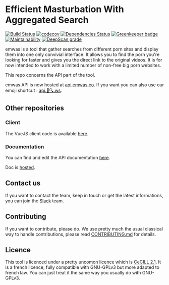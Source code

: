 # Efficient Masturbation With Aggregated Search

[![Build Status](https://travis-ci.org/fabienleite/emwas.svg?branch=master)](https://travis-ci.org/fabienleite/emwas)
[![codecov](https://codecov.io/gh/fabienleite/emwas/branch/master/graph/badge.svg)](https://codecov.io/gh/fabienleite/emwas)
[![Dependencies Status](https://david-dm.org/fabienleite/emwas/status.svg)](https://david-dm.org/fabienleite/emwas) [![Greenkeeper badge](https://badges.greenkeeper.io/fabienleite/emwas.svg)](https://greenkeeper.io/)
[![Maintainability](https://api.codeclimate.com/v1/badges/27054be9170d4989bced/maintainability)](https://codeclimate.com/github/fabienleite/emwas/maintainability)
[![DeepScan grade](https://deepscan.io/api/teams/3235/projects/4761/branches/38029/badge/grade.svg)](https://deepscan.io/dashboard#view=project&tid=3235&pid=4761&bid=38029)

emwas is a tool that gather searches from different porn sites and display them into one only convivial interface. It allows you to find the porn you're looking for faster and gives you the direct link to the original videos. It is for now intended to work with a limited number of non-free big porn websites.

This repo concerns the API part of the tool.

emwas API is now hosted at [api.emwas.co](https://api.emwas.co). If you want you can also use our emoji shortcut : [api.🍆🔍.ws](http://api.🍆🔍.ws).

## Other repositories

### Client

The VueJS client code is available [here](https://github.com/fabienleite/emwas-client).

### Documentation

You can find and edit the API documentation [here](https://github.com/fabienleite/emwas-doc).

Doc is [hosted](https://fabienleite.github.io/emwas-doc/).

## Contact us

If you want to contact the team, keep in touch or get the latest informations, you can join the [Slack](https://emwas.slack.com/) team.


## Contributing

If you want to contribute, please do. We use pretty much the usual classical way to handle contributions, please read [CONTRIBUTING.md](./CONTRIBUTING.md) for details.

## Licence

This tool is licenced under a pretty uncomon licence which is [CeCILL 2.1](http://www.cecill.info/licences.en.html). It is a french licence, fully compatible with GNU-GPLv3 but more adapted to french law. You can just treat it the same way you usually do with GNU-GPLv3.
